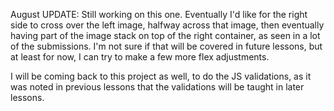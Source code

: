 August UPDATE:
Still working on this one.  Eventually I'd like for the right side to cross over the left image, halfway across that image, then eventually having part of the image stack on top of the right container, as seen in a lot of the submissions.  I'm not sure if that will be covered in future lessons, but at least for now, I can try to make a few more flex adjustments.

I will be coming back to this project as well, to do the JS validations, as it was noted in previous lessons that the validations will be taught in later lessons.